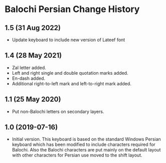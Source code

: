 Balochi Persian Change History
==============================

1.5 (31 Aug 2022)
-----------------
* Update keyboard to include new version of Lateef font

1.4 (28 May 2021)
-----------------
* Zal letter added.
* Left and right single and double quotation marks added.
* En-dash added.
* Additional right-to-left mark and left-to-right mark added. 

1.1 (25 May 2020)
-----------------
* Put non-Balochi letters on secondary layers.

1.0 (2019-07-16)
----------------
* Initial version.
This keyboard is based on the standard Windows Persian keyboard which has been modified to include 
characters required for Balochi. Also the Balochi characters are put mainly on the default layout 
with other characters for Persian use moved to the shift layout.
